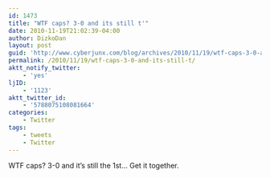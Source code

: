 ```yaml
---
id: 1473
title: "WTF caps? 3-0 and its still t'"
date: 2010-11-19T21:02:39-04:00
author: DizkoDan
layout: post
guid: 'http://www.cyberjunx.com/blog/archives/2010/11/19/wtf-caps-3-0-and-its-still-t/'
permalink: /2010/11/19/wtf-caps-3-0-and-its-still-t/
aktt_notify_twitter:
    - 'yes'
ljID:
    - '1123'
aktt_twitter_id:
    - '5788075108081664'
categories:
    - Twitter
tags:
    - tweets
    - Twitter
---
```


WTF caps? 3-0 and it’s still the 1st… Get it together.
